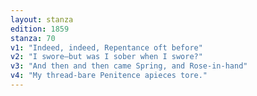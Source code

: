```yaml
---
layout: stanza
edition: 1859
stanza: 70
v1: "Indeed, indeed, Repentance oft before"
v2: "I swore—but was I sober when I swore?"
v3: "⁠And then and then came Spring, and Rose-in-hand"
v4: "My thread-bare Penitence apieces tore."
---
```

